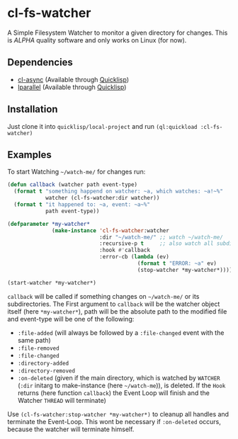 # cl-fs-watcher

A Simple Filesystem Watcher to monitor a given directory for changes. This is _ALPHA_ quality software and only works on Linux (for now).

## Dependencies

- [cl-async](https://github.com/orthecreedence/cl-async) (Available through [Quicklisp](https://www.quicklisp.org/beta/))
- [lparallel](https://lparallel.org/) (Available through [Quicklisp](https://www.quicklisp.org/beta/))

## Installation

Just clone it into ```quicklisp/local-project``` and run ```(ql:quickload :cl-fs-watcher)```

## Examples

To start Watching ```~/watch-me/``` for changes run:

```commonlisp
(defun callback (watcher path event-type)
  (format t "something happend on watcher: ~a, which watches: ~a!~%"
            watcher (cl-fs-watcher:dir watcher))
  (format t "it happened to: ~a, event: ~a~%"
            path event-type))

(defparameter *my-watcher*
              (make-instance 'cl-fs-watcher:watcher
                             :dir "~/watch-me/" ;; watch ~/watch-me/
                             :recursive-p t     ;; also watch all subdirectories
                             :hook #'callback
                             :error-cb (lambda (ev)
                                         (format t "ERROR: ~a" ev)
                                         (stop-watcher *my-watcher*))))

(start-watcher *my-watcher*)

```

```callback``` will be called if something changes on ```~/watch-me/``` or its subdirectories. The First argument to ```callback``` will be the watcher object itself (here ```*my-watcher*```), path will be the absolute path to the modified file and event-type will be one of the following:
- ```:file-added``` (will always be followed by a ```:file-changed``` event with the same path)
- ```:file-removed```
- ```:file-changed```
- ```:directory-added```
- ```:directory-removed```
- ```:on-deleted``` (given if the main directory, which is watched by ```WATCHER``` (```:dir``` initarg to make-instance (here ```~/watch-me```)), is deleted. If the ```Hook``` returns (here function ```callback```) the Event Loop will finish and the Watcher ```THREAD``` will terminate)

Use ```(cl-fs-watcher:stop-watcher *my-watcher*)``` to cleanup all handles and terminate the Event-Loop. This wont be necessary if ```:on-deleted``` occurs, because the watcher will terminate himself.
